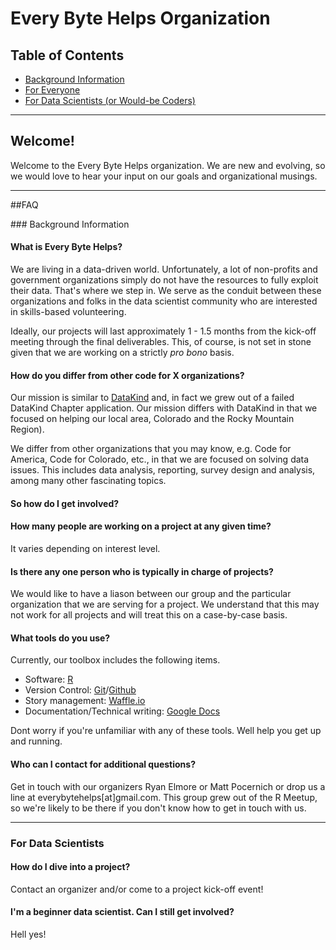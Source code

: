# Every Byte Helps Organization

## Table of Contents

* [Background Information](#geninfo)
* [For Everyone](#everyone)
* [For Data Scientists (or Would-be Coders)](#datascis)

---

## Welcome!

Welcome to the Every Byte Helps organization.  We are new and evolving, so we
would love to hear your input on our goals and organizational musings.

---

##FAQ

###<a name="geninfo"/> Background Information

#### What is Every Byte Helps?
We are living in a data-driven world.  Unfortunately, a lot of
non-profits and government organizations simply do not have the resources to
fully exploit their data.  That's where we step in.  We serve as the conduit
between these organizations and folks in the data scientist community who are
interested in skills-based volunteering.

Ideally, our projects will last approximately 1 - 1.5 months from the kick-off
meeting through the final deliverables.  This, of course, is not set in stone
given that we are working on a strictly *pro bono* basis.

<!-- Generally speaking, we work with nonprofits or local government in three month blocks, building apps or websites that serve their needs. Who we work with and what issues we address are determined at our annual CodeAcross Denver event, scheduled at the beginning of the year. To stay on top of the things throughout the year, we host regular meetups (weekly and bi-weekly) to manage things and work on current projects. -->


#### How do you differ from other code for X organizations?
Our mission is similar to [DataKind](www.datakind.org) and, in fact we grew out
of a failed DataKind Chapter application. Our mission differs with DataKind in
that we focused on helping our local area, Colorado and the Rocky Mountain
Region).

We differ from other organizations that you may know, e.g. Code for America,
Code for Colorado, etc., in that we are focused on solving data issues.  This
includes data analysis, reporting, survey design and analysis, among many other
fascinating topics.  


#### So how do I get involved?

<!-- Start by joining our Meetup.com group at www.meetup.com/CodeForDenver. This is where we list all of our upcoming meetings and events. Planning meetings are weekly (when in season) and hack nights are bi-weekly. RSVP or just drop by and say hello. -->

#### How many people are working on a project at any given time?

It varies depending on interest level.
<!-- This varies according the circumstances and there are no hard and fast rules that set a minimum or maximum number of volunteers per project. For the sake of efficiency, our broader goal is to focus the efforts of all volunteers on whatever project were currently working on. -->

#### Is there any one person who is typically in charge of projects?

We would like to have a liason between our group and the particular organization
that we are serving for a project.  We understand that this may not
work for all projects and will treat this on a case-by-case basis.

#### What tools do you use?

Currently, our toolbox includes the following items.

* Software: [R](https://www.r-project.org/)
* Version Control: [Git](http://git-scm.com/)/[Github](https://github.com/everybytehelps)
* Story management: [Waffle.io](https://waffle.io/)
* Documentation/Technical writing: [Google Docs](https://drive.google.com/)

Dont worry if you're unfamiliar with any of these tools. Well help you get up and running.

#### Who can I contact for additional questions?

Get in touch with our organizers Ryan Elmore or Matt Pocernich or drop us a line
at everybytehelps[at]gmail.com.  This group grew out of the R Meetup, so we're likely to be
there if you don't know how to get in touch with us.

---
<!-- ### <a name="noncoders"/>For Non-coders

####I'm not a programmer or I'm not interested in programming. Can I still get involved?

Yes! As long as you are willing to collaborate and engage there are numerous ways in which to be involved. As you can tell from our name, coding is a big part of what we do. But helping solve challenges in the community takes more than software expertise. Our brigade volunteers also have backgrounds in marketing, design, sales, facilitation, nonprofits, project management, and more. Additional perspectives and experiences are always valued and welcome, so come on down! -->

<!-- #### Where do we keep project docs, and how do we collaborate?

See our [CONTRIBUTING](https://github.com/codefordenver/org/blob/master/CONTRIBUTING.md) document. -->

### <a name="datascis"/>For Data Scientists

#### How do I dive into a project?

Contact an organizer and/or come to a project kick-off event!

#### I'm a beginner data scientist. Can I still get involved?

Hell yes!
